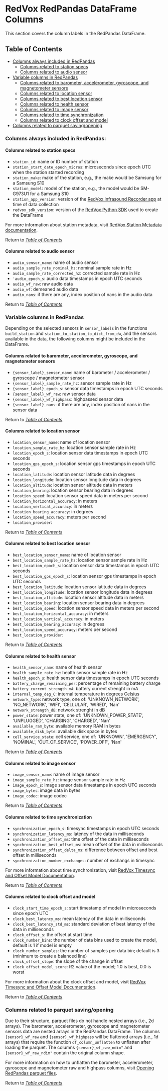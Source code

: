 # RedVox RedPandas DataFrame Columns

This section covers the column labels in the RedPandas DataFrame.

## Table of Contents

<!-- toc -->


- [Columns always included in RedPandas](#columns-always-included-in-redpandas)
    - [Columns related to station specs](#columns-related-to-station-specs)
    - [Columns related to audio sensor](#columns-related-to-audio-sensor)
- [Variable columns in RedPandas](#variable-columns-in-redpandas)
    - [Columns related to barometer, accelerometer, gyroscope, and magnetometer sensors](#columns-related-to-barometer-accelerometer-gyroscope-and-magnetometer-sensors)
    - [Columns related to location sensor](#columns-related-to-location-sensor)
    - [Columns related to best location sensor](#columns-related-to-best-location-sensor)
    - [Columns related to health sensor](#columns-related-to-health-sensor)
    - [Columns related to image sensor](#columns-related-to-image-sensor)
    - [Columns related to time synchronization](#columns-related-to-time-synchronization)
    - [Columns related to clock offset and model](#columns-related-to-clock-offset-and-model)
- [Columns related to parquet saving/opening](#columns-related-to-parquet-savingopening)

<!-- tocstop -->


### Columns always included in RedPandas:
#### Columns related to station specs
- ``station_id``: name or ID number of station
- ``station_start_date_epoch_micros``: microseconds since epoch UTC when the station started recording
- ``station_make``: make of the station, e.g., the make would be Samsung for a Samsung S10
- ``station_model``: model of the station, e.g., the model would be SM-G973U1 for a Samsung S10
- ``station_app_version``: version of the [RedVox Infrasound Recorder app](https://www.redvoxsound.com/) at time of data collection
- ``redvox_sdk_version``: version of the 
[RedVox Python SDK](https://github.com/RedVoxInc/redvox-python-sdk/tree/master/docs/python_sdk) used to create the DataFrame

For more information about station metadata, visit [RedVox Station Metadata documentation](https://github.com/RedVoxInc/redvox-python-sdk/tree/master/docs/python_sdk/data_window/station#station-metadata).

Return to _[Table of Contents](#table-of-contents)_

#### Columns related to audio sensor

- ``audio_sensor_name``: name of audio sensor
- ``audio_sample_rate_nominal_hz``: nominal sample rate in Hz
- ``audio_sample_rate_corrected_hz``: corrected sample rate in Hz
- ``'audio_epoch_s``: audio data timestamps in epoch UTC seconds
- ``audio_wf_raw``: raw audio data
- ``audio_wf``: demeaned audio data
- ``audio_nans``: if there are any, index position of nans in the audio data

Return to _[Table of Contents](#table-of-contents)_

### Variable columns in RedPandas

Depending on the selected sensors in ``sensor_labels`` in the functions ``build_station`` and 
``station_to_station_to_dict_from_dw``, and the sensors available in the data, the following columns 
might be included in the DataFrame.


#### Columns related to barometer, accelerometer, gyroscope, and magnetometer sensors

- ``{sensor_label}_sensor_name``: name of barometer / accelerometer / gyroscope / magnetometer sensor
- ``{sensor_label}_sample_rate_hz``: sensor sample rate in Hz
- ``{sensor_label}_epoch_s``: sensor data timestamps in epoch UTC seconds
- ``{sensor_label}_wf_raw``: raw sensor data
- ``{sensor_label}_wf_highpass``: highpassed sensor data
- ``{sensor_label}_nans``: if there are any, index position of nans in the sensor data

Return to _[Table of Contents](#table-of-contents)_

#### Columns related to location sensor

- ``location_sensor_name``: name of location sensor
- ``location_sample_rate_hz``: location sensor sample rate in Hz
- ``location_epoch_s``: location sensor data timestamps in epoch UTC seconds
- ``location_gps_epoch_s``: location sensor gps timestamps in epoch UTC seconds  
- ``location_latitude``: location sensor latitude data in degrees
- ``location_longitude``: location sensor longitude data in degrees
- ``location_altitude``: location sensor altitude data in meters
- ``location_bearing``: location sensor bearing data in degrees
- ``location_speed``: location sensor speed data in meters per second
- ``location_horizontal_accuracy``: in meters
- ``location_vertical_accuracy``: in meters
- ``location_bearing_accuracy``: in degrees
- ``location_speed_accuracy``: meters per second
- ``location_provider``: 

Return to _[Table of Contents](#table-of-contents)_

#### Columns related to best location sensor

- ``best_location_sensor_name``: name of location sensor
- ``best_location_sample_rate_hz``: location sensor sample rate in Hz
- ``best_location_epoch_s``: location sensor data timestamps in epoch UTC seconds
- ``best_location_gps_epoch_s``: location sensor gps timestamps in epoch UTC seconds  
- ``best_location_latitude``: location sensor latitude data in degrees
- ``best_location_longitude``: location sensor longitude data in degrees
- ``best_location_altitude``: location sensor altitude data in meters
- ``best_location_bearing``: location sensor bearing data in degrees
- ``best_location_speed``: location sensor speed data in meters per second
- ``best_location_horizontal_accuracy``: in meters
- ``best_location_vertical_accuracy``: in meters
- ``best_location_bearing_accuracy``: in degrees
- ``best_location_speed_accuracy``: meters per second
- ``best_location_provider``: 

Return to _[Table of Contents](#table-of-contents)_

#### Columns related to health sensor

- ``health_sensor_name``: name of health sensor
- ``health_sample_rate_hz``: health sensor sample rate in Hz
- ``health_epoch_s``: health sensor data timestamps in epoch UTC seconds
- ``battery_charge_remaining_per``: percentage of remaining battery charge
- ``battery_current_strength_mA``: battery current strenght in mA
- ``internal_temp_deg_C``: internal temperature in degrees Celsius
- ``network_type``: network type, one of: 'UNKNOWN_NETWORK', 'NO_NETWORK', 'WIFI', 'CELLULAR', 'WIRED', 'Nan'
- ``network_strength_dB``: network strenght in dB
- ``power_state``: power state, one of: 'UNKNOWN_POWER_STATE', 'UNPLUGGED', 'CHARGING', 'CHARGED', 'Nan'
- ``available_ram_byte``: available memory RAM in bytes
- ``available_disk_byte``: available disk space in bytes
- ``cell_service_state``: cell service, one of: 'UNKNOWN', 'EMERGENCY', 'NOMINAL', 'OUT_OF_SERVICE', 'POWER_OFF', 'Nan'

Return to _[Table of Contents](#table-of-contents)_

#### Columns related to image sensor

- ``image_sensor_name``: name of image sensor
- ``image_sample_rate_hz``: image sensor sample rate in Hz
- ``image_epoch_s``: image sensor data timestamps in epoch UTC seconds
- ``image_bytes``: image data in bytes
- ``image_codec``: image codec

Return to _[Table of Contents](#table-of-contents)_

#### Columns related to time synchronization

- ``synchronization_epoch_s``: timesync timestamps in epoch UTC seconds
- ``synchronization_latency_ms``: latency of the data in milliseconds
- ``synchronization_offset_ms``: time offset of the data in milliseconds
- ``synchronization_best_offset_ms``: mean offset of the data in milliseconds
- ``synchronization_offset_delta_ms``: difference between offset and best offset in milliseconds
- ``synchronization_number_exchanges``: number of exchangs in timesync

For more information about time synchronization, visit 
[RedVox Timesync and Offset Model Documentation](https://github.com/RedVoxInc/redvox-python-sdk/tree/master/docs/python_sdk/data_window/station#timesync-and-offset-model).

Return to _[Table of Contents](#table-of-contents)_

#### Columns related to clock offset and model

- ``clock_start_time_epoch_s``: start timestamp of model in microseconds since epoch UTC
- ``clock_best_latency_ms``: mean latency of the data in milliseconds 
- ``clock_best_latency_std_ms``: standard deviation of best latency of the data in milliseconds
- ``clock_offset_s``: the offset at start time
- ``clock_number_bins``: the number of data bins used to create the model, default is 1 if model is empty
- ``clock_number_samples``: the number of samples per data bin; default is 3 (minimum to create a balanced line)
- ``clock_offset_slope``: the slope of the change in offset
- ``clock_offset_model_score``: R2 value of the model; 1.0 is best, 0.0 is worst

For more information about the clock offset and model, visit 
[RedVox Timesync and Offset Model Documentation](https://github.com/RedVoxInc/redvox-python-sdk/tree/master/docs/python_sdk/data_window/station#timesync-and-offset-model).

Return to _[Table of Contents](#table-of-contents)_

### Columns related to parquet saving/opening

Due to their structure, parquet files do not handle nested arrays (i.e., 2d arrays). The barometer, accelerometer, gyroscope and magnetometer sensors data are 
nested arrays in the RedPandas DataFrame. The columns ``{sensor}_wf_raw`` and ``{sensor}_wf_highpass`` will be flattened arrays
(i.e., 1d arrays) that require the function ``df_column_unflatten`` to unflatten after loading the parquet. The columns ``{sensor}_wf_raw_ndim"``
and ``{sensor}_wf_raw_ndim"`` contain the original column shape.

For more information on how to unflatten the barometer, accelerometer, gyroscope and magnetometer raw and highpass columns, 
visit [Opening RedPandas parquet files](using_redpandas.md#opening-redpandas-parquet-files).


Return to _[Table of Contents](#table-of-contents)_
